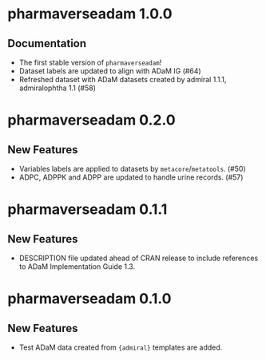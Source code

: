 # pharmaverseadam 1.0.0

## Documentation
  - The first stable version of `pharmaverseadam`!
  - Dataset labels are updated to align with ADaM IG (#64) 
  - Refreshed dataset with ADaM datasets created by admiral 1.1.1, admiralophtha 1.1 (#58)

# pharmaverseadam 0.2.0

## New Features

 - Variables labels are applied to datasets by `metacore`/`metatools`. (#50)
 - ADPC, ADPPK and ADPP are updated to handle urine records. (#57)

# pharmaverseadam 0.1.1

## New Features

 - DESCRIPTION file updated ahead of CRAN release to include references to ADaM Implementation Guide 1.3.

# pharmaverseadam 0.1.0

## New Features

 - Test ADaM data created from `{admiral}` templates are added.


